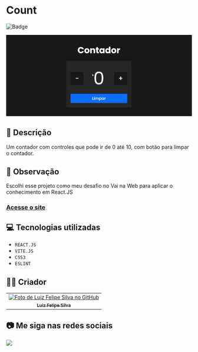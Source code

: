 # Count

![Badge](http://img.shields.io/static/v1?label=STATUS&message=CONCLUIDO&color=GREEN&style=for-the-badge)

<img src="https://github.com/luizfelipe9627/count/blob/main/src/assets/apresentacao.gif" alt="Apresentação do Contador">

## 📄 Descrição

Um contador com controles que pode ir de 0 até 10, com botão para limpar o contador.

## 📑 Observação

Escolhi esse projeto como meu desafio no Vai na Web para aplicar o conhecimento em React.JS

### <a href="https://luizfelipe9627-count.netlify.app">Acesse o site</a>

## 💻 Tecnologias utilizadas

- `REACT.JS`
- `VITE.JS`
- `CSS3`
- `ESLINT`

## 🧑‍💻 Criador

<table>
  <tr>
    <td align="center">
      <a href="https://github.com/luizfelipe9627">
        <img src="https://github.com/luizfelipe9627.png" width="100px;" alt="Foto de Luiz Felipe Silva no GitHub"/><br>
        <sub>
          <b>Luiz Felipe Silva</b>
        </sub>
      </a>
    </td>
  </tr>
</table>

## 📷 Me siga nas redes sociais<br>

<p align="left">
  <a href="https://www.linkedin.com/in/luizfelipe9627/" target="_blank"><img src="https://img.shields.io/badge/-LinkedIn-%230077B5?style=for-the-badge&logo=linkedin&logoColor=white"></a>
</p>
